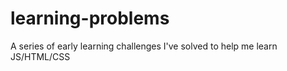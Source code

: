 # learning-problems
 A series of early learning challenges I've solved to help me learn JS/HTML/CSS
